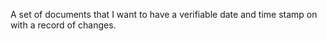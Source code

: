 A set of documents that I want to have a verifiable date and time stamp on with a record of changes.
